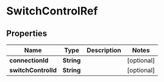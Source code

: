 
# SwitchControlRef

## Properties
Name | Type | Description | Notes
------------ | ------------- | ------------- | -------------
**connectionId** | **String** |  |  [optional]
**switchControlId** | **String** |  |  [optional]




